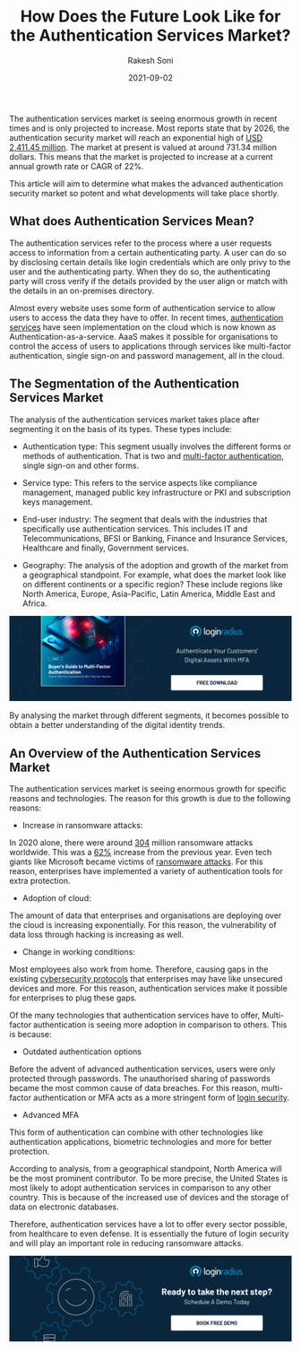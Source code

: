 ﻿---
title: "How Does the Future Look Like for the Authentication Services Market?"
date: "2021-09-02"
coverImage: "future-of-authentication-market.jpg"
tags: ["data security","authentication","mfa","cybersecurity"] 
author: "Rakesh Soni"
description: "Authentication services have a lot to offer every sector possible, from healthcare to even defense. It is essentially the future of login security and will play an important role in reducing ransomware attacks."
metadescription: "A dive into the market forecast of global authentication services and the future trends. This article aims to determine what developments will take place shortly."
metatitle: "Future of Login Authentication Service Market"
---

The authentication services market is seeing enormous growth in recent times and is only projected to increase. Most reports state that by 2026, the authentication security market will reach an exponential high of [USD 2,411.45 million](https://www.mordorintelligence.com/industry-reports/authentication-services-market). The market at present is valued at around 731.34 million dollars. This means that the market is projected to increase at a current annual growth rate or CAGR of 22%.

This article will aim to determine what makes the advanced authentication security market so potent and what developments will take place shortly.

## What does Authentication Services Mean?

The authentication services refer to the process where a user requests access to information from a certain authenticating party. A user can do so by disclosing certain details like login credentials which are only privy to the user and the authenticating party. When they do so, the authenticating party will cross verify if the details provided by the user align or match with the details in an on-premises directory.

Almost every website uses some form of authentication service to allow users to access the data they have to offer. In recent times, [authentication services](https://www.loginradius.com/authentication/) have seen implementation on the cloud which is now known as Authentication-as-a-service. AaaS makes it possible for organisations to control the access of users to applications through services like multi-factor authentication, single sign-on and password management, all in the cloud.

## The Segmentation of the Authentication Services Market

The analysis of the authentication services market takes place after segmenting it on the basis of its types. These types include:

-   Authentication type: This segment usually involves the different forms or methods of authentication. That is two and [multi-factor authentication](https://www.loginradius.com/blog/engineering/why-mfa-important/), single sign-on and other forms.
    
-   Service type: This refers to the service aspects like compliance management, managed public key infrastructure or PKI and subscription keys management.
    
-   End-user industry: The segment that deals with the industries that specifically use authentication services. This includes IT and Telecommunications, BFSI or Banking, Finance and Insurance Services, Healthcare and finally, Government services.
    
-   Geography: The analysis of the adoption and growth of the market from a geographical standpoint. For example, what does the market look like on different continents or a specific region? These include regions like North America, Europe, Asia-Pacific, Latin America, Middle East and Africa.
    
[![EB-GD-to-MFA](EB-GD-to-MFA.png)](https://www.loginradius.com/resource/ebook/buyers-guide-to-multi-factor-authentication/)
  

By analysing the market through different segments, it becomes possible to obtain a better understanding  of the digital identity trends.

## An Overview of the Authentication Services Market

The authentication services market is seeing enormous growth for specific reasons and technologies. The reason for this growth is due to the following reasons:

-   Increase in ransomware attacks:
    
In 2020 alone, there were around [304](https://www.statista.com/statistics/494947/ransomware-attacks-per-year-worldwide/) million ransomware attacks worldwide. This was a [62%](https://www.statista.com/statistics/494947/ransomware-attacks-per-year-worldwide/) increase from the previous year. Even tech giants like Microsoft became victims of [ransomware attacks](https://www.loginradius.com/blog/identity/how-to-handle-data-breaches/). For this reason, enterprises have implemented a variety of authentication tools for extra protection.

-   Adoption of cloud:
    
The amount of data that enterprises and organisations are deploying over the cloud is increasing exponentially. For this reason, the vulnerability of data loss through hacking is increasing as well.

-   Change in working conditions:
    

Most employees also work from home. Therefore, causing gaps in the existing [cybersecurity protocols](https://www.loginradius.com/blog/identity/cybersecurity-best-practices-for-enterprises/) that enterprises may have like unsecured devices and more. For this reason, authentication services make it possible for enterprises to plug these gaps.

Of the many technologies that authentication services have to offer, Multi-factor authentication is seeing more adoption in comparison to others. This is because:

  

-   Outdated authentication options
    

Before the advent of advanced authentication services, users were only protected through passwords. The unauthorised sharing of passwords became the most common cause of data breaches. For this reason, multi-factor authentication or MFA acts as a more stringent form of [login security](https://www.loginradius.com/blog/identity/login-security/).

-   Advanced MFA
    

This form of authentication can combine with other technologies like authentication applications, biometric technologies and more for better protection.

  

According to analysis, from a geographical standpoint, North America will be the most prominent contributor. To be more precise, the United States is most likely to adopt authentication services in comparison to any other country. This is because of the increased use of devices and the storage of data on electronic databases.
  

Therefore, authentication services have a lot to offer every sector possible, from healthcare to even defense. It is essentially the future of login security and will play an important role in reducing ransomware attacks.

[![book-a-demo-Consultation](../../assets/book-a-demo-loginradius.png)](https://www.loginradius.com/contact-us?utm_source=blog&utm_medium=web&utm_campaign=future-of-authentication-service-market)

